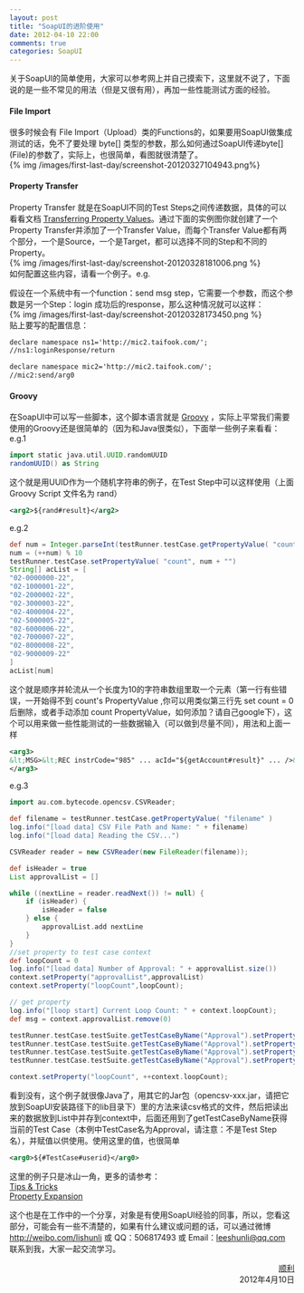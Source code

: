```yaml
---
layout: post
title: "SoapUI的进阶使用"
date: 2012-04-10 22:00
comments: true
categories: SoapUI
---
```

关于SoapUI的简单使用，大家可以参考网上并自己摸索下，这里就不说了，下面说的是一些不常见的用法（但是又很有用），再加一些性能测试方面的经验。		

#### File Import
很多时候会有 File Import（Upload）类的Functions的，如果要用SoapUI做集成测试的话，免不了要处理 byte[] 类型的参数，那么如何通过SoapUI传递byte\[](File)的参数了，实际上，也很简单，看图就很清楚了。			
{% img /images/first-last-day/screenshot-20120327104943.png%}

#### Property Transfer
Property Transfer 就是在SoapUI不同的Test Steps之间传递数据，具体的可以看看文档 [Transferring Property Values](http://www.soapui.org/Functional-Testing/transfering-property-values.html)。通过下面的实例图你就创建了一个Property Transfer并添加了一个Transfer Value，而每个Transfer Value都有两个部分，一个是Source，一个是Target，都可以选择不同的Step和不同的Property。		
{% img /images/first-last-day/screenshot-20120328181006.png %}			
如何配置这些内容，请看一个例子。e.g.				
			
假设在一个系统中有一个function：send msg step，它需要一个参数，而这个参数是另一个Step：login 成功后的response，那么这种情况就可以这样：		
{% img /images/first-last-day/screenshot-20120328173450.png %}		
贴上要写的配置信息：
``` xml Source
declare namespace ns1='http://mic2.taifook.com/';
//ns1:loginResponse/return
```
``` xml Target
declare namespace mic2='http://mic2.taifook.com/';
//mic2:send/arg0
```

#### Groovy
在SoapUI中可以写一些脚本，这个脚本语言就是 [Groovy](http://groovy.codehaus.org/)  ，实际上平常我们需要使用的Groovy还是很简单的（因为和Java很类似），下面举一些例子来看看：		
e.g.1
``` groovy rand
import static java.util.UUID.randomUUID
randomUUID() as String
```
这个就是用UUID作为一个随机字符串的例子，在Test Step中可以这样使用（上面Groovy Script 文件名为 rand）
``` xml
<arg2>${rand#result}</arg2>
```
e.g.2
``` groovy getAccount
def num = Integer.parseInt(testRunner.testCase.getPropertyValue( "count" )) 
num = (++num) % 10
testRunner.testCase.setPropertyValue( "count", num + "")
String[] acList = [
"02-0000000-22",
"02-1000001-22",
"02-2000002-22",
"02-3000003-22",
"02-4000004-22",
"02-5000005-22",
"02-6000006-22",
"02-7000007-22",
"02-8000008-22",
"02-9000009-22"
]
acList[num]
```
这个就是顺序并轮流从一个长度为10的字符串数组里取一个元素（第一行有些错误，一开始得不到 count's PropertyValue ,你可以用类似第三行先 set count = 0 后删除，或者手动添加 count PropertyValue，如何添加？请自己google下），这个可以用来做一些性能测试的一些数据输入（可以做到尽量不同），用法和上面一样
``` xml
<arg3>    
&lt;MSG>&lt;REC instrCode="985" ... acId="${getAccount#result}" ... />&lt;/MSG>
</arg3>
```
e.g.3
``` groovy initData
import au.com.bytecode.opencsv.CSVReader;

def filename = testRunner.testCase.getPropertyValue( "filename" )
log.info("[load data] CSV File Path and Name: " + filename)
log.info("[load data] Reading the CSV...")

CSVReader reader = new CSVReader(new FileReader(filename));

def isHeader = true
List approvalList = []

while ((nextLine = reader.readNext()) != null) {
	if (isHeader) {
	    isHeader = false
	} else {
		approvalList.add nextLine  
	}
}
//set property to test case context 
def loopCount = 0
log.info("[load data] Number of Approval: " + approvalList.size())
context.setProperty("approvalList",approvalList)
context.setProperty("loopCount",loopCount);

// get property
log.info("[loop start] Current Loop Count: " + context.loopCount);
def msg = context.approvalList.remove(0)

testRunner.testCase.testSuite.getTestCaseByName("Approval").setPropertyValue("userid",msg[0])
testRunner.testCase.testSuite.getTestCaseByName("Approval").setPropertyValue("password",msg[1])
testRunner.testCase.testSuite.getTestCaseByName("Approval").setPropertyValue("key",msg[2])
testRunner.testCase.testSuite.getTestCaseByName("Approval").setPropertyValue("body","&lt;![CDATA[" + msg[3].trim() + "]]&gt;")

context.setProperty("loopCount", ++context.loopCount);
```
看到没有，这个例子就很像Java了，用其它的Jar包（opencsv-xxx.jar，请把它放到SoapUI安装路径下的lib目录下）里的方法来读csv格式的文件，然后把读出来的数据放到List中并存到context中，后面还用到了getTestCaseByName获得当前的Test Case（本例中TestCase名为Approval，请注意：不是Test Step名），并赋值以供使用。使用这里的值，也很简单
``` xml
<arg0>${#TestCase#userid}</arg0>
```
		
这里的例子只是冰山一角，更多的请参考：		
[Tips & Tricks](http://www.soapui.org/Scripting-Properties/tips-a-tricks.html)			
[Property Expansion](http://www.soapui.org/Scripting-Properties/property-expansion.html)				

这个也是在工作中的一个分享，对象是有使用SoapUI经验的同事，所以，您看这部分，可能会有一些不清楚的，如果有什么建议或问题的话，可以通过微博 <http://weibo.com/lishunli> 或 QQ：506817493 或 Email：<leeshunli@qq.com> 联系到我，大家一起交流学习。

<p align="right">
<a href = "http://blogjava.net/lishunli" target="_blank">顺利</a><br>		
2012年4月10日
</p>
     